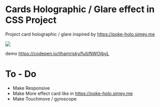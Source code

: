 # Cards Holographic / Glare effect in CSS Project
Project card holographic / glare inspired by https://poke-holo.simey.me

<img src="Flip Card.gif" />

demo https://codepen.io/ilhamrisky/full/NWOjbyL

# To - Do
- Make Responsive
- Make More effect card like in https://poke-holo.simey.me
- Make Touchmove / gyroscope